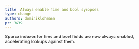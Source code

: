 ```yaml
---
title: Always enable time and bool synopses
type: change
authors: dominiklohmann
pr: 3639
---
```


Sparse indexes for time and bool fields are now always enabled, accelerating
lookups against them.
